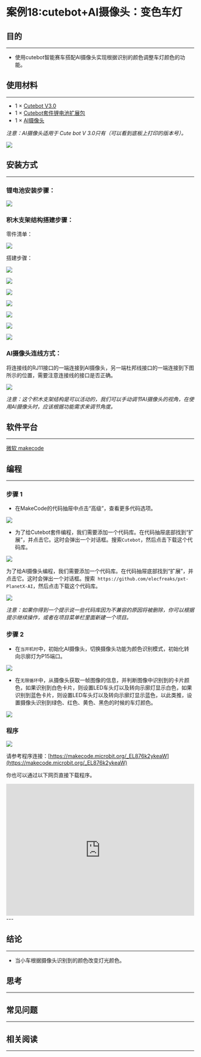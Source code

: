# 案例18:cutebot+AI摄像头：变色车灯

## 目的
---
- 使用cutebot智能赛车搭配AI摄像头实现根据识别的颜色调整车灯颜色的功能。

## 使用材料
---
- 1 × [Cutebot V3.0](https://www.elecfreaks.com/store/cute-bot.html)
- 1 × [Cutebot套件锂电池扩展包](https://www.elecfreaks.com/cutebot-lithium-battery-pack.html)
- 1 × [AI摄像头](https://www.elecfreaks.com/elecfreaks-smart-ai-lens-kit.html)

*注意：AI摄像头适用于 Cute bot V 3.0只有（可以看到底板上打印的版本号）。*

![](./images/cutebot-16-04.png)

## 安装方式
---
### 锂电池安装步骤：

![](./images/cutebot-step-01.png)

### 积木支架结构搭建步骤：

零件清单：

![](./images/cutebot-step-02.png)

搭建步骤：

![](./images/cutebot-step-03.png)

![](./images/cutebot-step-04.png)

![](./images/cutebot-step-05.png)

![](./images/cutebot-step-06.png)

![](./images/cutebot-step-07.png)

![](./images/cutebot-step-08.png)

![](./images/cutebot-step-09.png)



### AI摄像头连线方式：
将连接线的RJ11接口的一端连接到AI摄像头，另一端杜邦线接口的一端连接到下图所示的位置，需要注意连接线的接口是否正确。

![](./images/cutebot-step-10.png)

*注意：这个积木支架结构是可以活动的，我们可以手动调节AI摄像头的视角，在使用AI摄像头时，应该根据功能需求来调节角度。*

## 软件平台
---
[微软 makecode](https://makecode.microbit.org/#)

## 编程
---
### 步骤 1
- 在MakeCode的代码抽屉中点击“高级”，查看更多代码选项。

![](./images/cutebot-pk-1.png)

- 为了给Cutebot套件编程，我们需要添加一个代码库。在代码抽屉底部找到“扩展”，并点击它。这时会弹出一个对话框。搜索`Cutebot`，然后点击下载这个代码库。

![](./images/cutebot-pk-11.png)


为了给AI摄像头编程，我们需要添加一个代码库。在代码抽屉底部找到“扩展”，并点击它。这时会弹出一个对话框。搜索` https://github.com/elecfreaks/pxt-PlanetX-AI`，然后点击下载这个代码库。

![](./images/cutebot-pk-12.png)


*注意：如果你得到一个提示说一些代码库因为不兼容的原因将被删除，你可以根据提示继续操作，或者在项目菜单栏里面新建一个项目。*

### 步骤 2

- 在`当开机时`中，初始化AI摄像头，切换摄像头功能为颜色识别模式，初始化转向示廓灯为P15端口。

![](./images/case-18-01.png)

- 在`无限循环`中，从摄像头获取一帧图像的信息，并判断图像中识别到的卡片颜色，如果识别到白色卡片，则设置LED车头灯以及转向示廓灯显示白色，如果识别到蓝色卡片，则设置LED车头灯以及转向示廓灯显示蓝色，以此类推，设置摄像头识别到绿色、红色、黄色、黑色的时候的车灯颜色。

![](./images/case-18-02.png)

### 程序

![](./images/case-18-03.png)

请参考程序连接：[https://makecode.microbit.org/_EL876k2ykeaW](https://makecode.microbit.org/_EL876k2ykeaW)

你也可以通过以下网页直接下载程序。

<div style="position:relative;height:0;padding-bottom:70%;overflow:hidden;">
<iframe style="position:absolute;top:0;left:0;width:100%;height:100%;" src="https://makecode.microbit.org/#pub:https://makecode.microbit.org/_EL876k2ykeaW" frameborder="0" sandbox="allow-popups allow-forms allow-scripts allow-same-origin">
</iframe>
</div>  
---

## 结论
---
- 当小车根据摄像头识别到的颜色改变灯光颜色。




## 思考
---

## 常见问题
---
## 相关阅读  
---